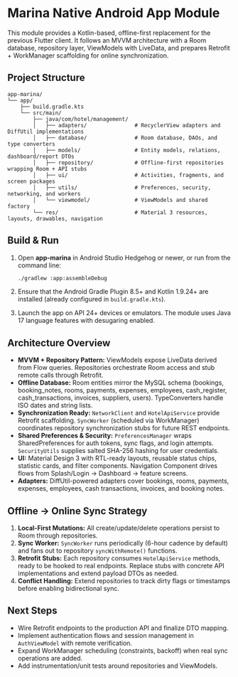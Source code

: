 # Marina Native Android App Module

This module provides a Kotlin-based, offline-first replacement for the previous Flutter client. It follows an MVVM architecture with a Room database, repository layer, ViewModels with LiveData, and prepares Retrofit + WorkManager scaffolding for online synchronization.

## Project Structure

```
app-marina/
└── app/
    ├── build.gradle.kts
    └── src/main/
        ├── java/com/hotel/management/
        │   ├── adapters/               # RecyclerView adapters and DiffUtil implementations
        │   ├── database/               # Room database, DAOs, and type converters
        │   ├── models/                 # Entity models, relations, dashboard/report DTOs
        │   ├── repository/             # Offline-first repositories wrapping Room + API stubs
        │   ├── ui/                     # Activities, fragments, and screen packages
        │   ├── utils/                  # Preferences, security, networking, and workers
        │   └── viewmodel/              # ViewModels and shared factory
        └── res/                        # Material 3 resources, layouts, drawables, navigation
```

## Build & Run

1. Open **app-marina** in Android Studio Hedgehog or newer, or run from the command line:

   ```bash
   ./gradlew :app:assembleDebug
   ```

2. Ensure that the Android Gradle Plugin 8.5+ and Kotlin 1.9.24+ are installed (already configured in `build.gradle.kts`).

3. Launch the app on API 24+ devices or emulators. The module uses Java 17 language features with desugaring enabled.

## Architecture Overview

- **MVVM + Repository Pattern:** ViewModels expose LiveData derived from Flow queries. Repositories orchestrate Room access and stub remote calls through Retrofit.
- **Offline Database:** Room entities mirror the MySQL schema (bookings, booking_notes, rooms, payments, expenses, employees, cash_register, cash_transactions, invoices, suppliers, users). TypeConverters handle ISO dates and string lists.
- **Synchronization Ready:** `NetworkClient` and `HotelApiService` provide Retrofit scaffolding. `SyncWorker` (scheduled via WorkManager) coordinates repository synchronization stubs for future REST endpoints.
- **Shared Preferences & Security:** `PreferencesManager` wraps SharedPreferences for auth tokens, sync flags, and login attempts. `SecurityUtils` supplies salted SHA-256 hashing for user credentials.
- **UI:** Material Design 3 with RTL-ready layouts, reusable status chips, statistic cards, and filter components. Navigation Component drives flows from Splash/Login → Dashboard → feature screens.
- **Adapters:** DiffUtil-powered adapters cover bookings, rooms, payments, expenses, employees, cash transactions, invoices, and booking notes.

## Offline → Online Sync Strategy

1. **Local-First Mutations:** All create/update/delete operations persist to Room through repositories.
2. **Sync Worker:** `SyncWorker` runs periodically (6-hour cadence by default) and fans out to repository `syncWithRemote()` functions.
3. **Retrofit Stubs:** Each repository consumes `HotelApiService` methods, ready to be hooked to real endpoints. Replace stubs with concrete API implementations and extend payload DTOs as needed.
4. **Conflict Handling:** Extend repositories to track dirty flags or timestamps before enabling bidirectional sync.

## Next Steps

- Wire Retrofit endpoints to the production API and finalize DTO mapping.
- Implement authentication flows and session management in `AuthViewModel` with remote verification.
- Expand WorkManager scheduling (constraints, backoff) when real sync operations are added.
- Add instrumentation/unit tests around repositories and ViewModels.
